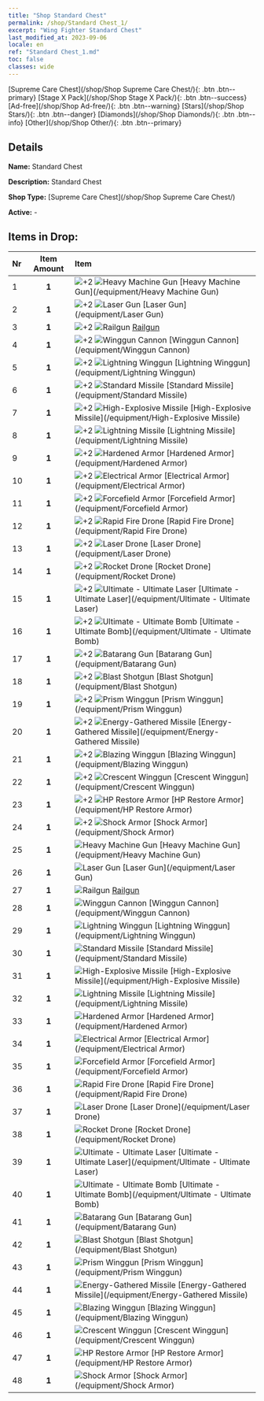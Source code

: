 ```yaml
---
title: "Shop Standard Chest"
permalink: /shop/Standard Chest_1/
excerpt: "Wing Fighter Standard Chest"
last_modified_at: 2023-09-06
locale: en
ref: "Standard Chest_1.md"
toc: false
classes: wide
---
```



  [Supreme Care Chest](/shop/Shop Supreme Care Chest/){: .btn .btn--primary}   [Stage X Pack](/shop/Shop Stage X Pack/){: .btn .btn--success}   [Ad-free](/shop/Shop Ad-free/){: .btn .btn--warning}   [Stars](/shop/Shop Stars/){: .btn .btn--danger}   [Diamonds](/shop/Shop Diamonds/){: .btn .btn--info}   [Other](/shop/Shop Other/){: .btn .btn--primary} 

## Details

 **Name:** Standard Chest 

 **Description:** Standard Chest

 **Shop Type:** [Supreme Care Chest](/shop/Shop Supreme Care Chest/)

 **Active:** - 



## Items in Drop:

  |  Nr | Item Amount  |       Item       |
  |:----|:------------:|:-----------------|
  | 1 | **1**  | ![+2](/images/sp_grade_2.png) ![Heavy Machine Gun](/images/equipment/zhupao1_p.png) [Heavy Machine Gun](/equipment/Heavy Machine Gun) | 
  | 2 | **1**  | ![+2](/images/sp_grade_2.png) ![Laser Gun](/images/equipment/zhupao2_p.png) [Laser Gun](/equipment/Laser Gun) | 
  | 3 | **1**  | ![+2](/images/sp_grade_2.png) ![Railgun](/images/equipment/zhupao3_p.png) [Railgun](/equipment/Railgun) | 
  | 4 | **1**  | ![+2](/images/sp_grade_2.png) ![Winggun Cannon](/images/equipment/fupao1_p.png) [Winggun Cannon](/equipment/Winggun Cannon) | 
  | 5 | **1**  | ![+2](/images/sp_grade_2.png) ![Lightning Winggun](/images/equipment/fupao2_p.png) [Lightning Winggun](/equipment/Lightning Winggun) | 
  | 6 | **1**  | ![+2](/images/sp_grade_2.png) ![Standard Missile](/images/equipment/daodan1_p.png) [Standard Missile](/equipment/Standard Missile) | 
  | 7 | **1**  | ![+2](/images/sp_grade_2.png) ![High-Explosive Missile](/images/equipment/daodan2_p.png) [High-Explosive Missile](/equipment/High-Explosive Missile) | 
  | 8 | **1**  | ![+2](/images/sp_grade_2.png) ![Lightning Missile](/images/equipment/daodan3_p.png) [Lightning Missile](/equipment/Lightning Missile) | 
  | 9 | **1**  | ![+2](/images/sp_grade_2.png) ![Hardened Armor](/images/equipment/zhuangjia1_p.png) [Hardened Armor](/equipment/Hardened Armor) | 
  | 10 | **1**  | ![+2](/images/sp_grade_2.png) ![Electrical Armor](/images/equipment/zhuangjia2_p.png) [Electrical Armor](/equipment/Electrical Armor) | 
  | 11 | **1**  | ![+2](/images/sp_grade_2.png) ![Forcefield Armor](/images/equipment/zhuangjia3_p.png) [Forcefield Armor](/equipment/Forcefield Armor) | 
  | 12 | **1**  | ![+2](/images/sp_grade_2.png) ![Rapid Fire Drone](/images/equipment/wurenji1_p.png) [Rapid Fire Drone](/equipment/Rapid Fire Drone) | 
  | 13 | **1**  | ![+2](/images/sp_grade_2.png) ![Laser Drone](/images/equipment/wurenji3_p.png) [Laser Drone](/equipment/Laser Drone) | 
  | 14 | **1**  | ![+2](/images/sp_grade_2.png) ![Rocket Drone](/images/equipment/wurenji2_p.png) [Rocket Drone](/equipment/Rocket Drone) | 
  | 15 | **1**  | ![+2](/images/sp_grade_2.png) ![Ultimate - Ultimate Laser](/images/equipment/bs_icon_jg_p.png) [Ultimate - Ultimate Laser](/equipment/Ultimate - Ultimate Laser) | 
  | 16 | **1**  | ![+2](/images/sp_grade_2.png) ![Ultimate - Ultimate Bomb](/images/equipment/bs_icon_zd_p.png) [Ultimate - Ultimate Bomb](/equipment/Ultimate - Ultimate Bomb) | 
  | 17 | **1**  | ![+2](/images/sp_grade_2.png) ![Batarang Gun](/images/equipment/zhupao4_p.png) [Batarang Gun](/equipment/Batarang Gun) | 
  | 18 | **1**  | ![+2](/images/sp_grade_2.png) ![Blast Shotgun](/images/equipment/zhupao5_p.png) [Blast Shotgun](/equipment/Blast Shotgun) | 
  | 19 | **1**  | ![+2](/images/sp_grade_2.png) ![Prism Winggun](/images/equipment/fupao4_p.png) [Prism Winggun](/equipment/Prism Winggun) | 
  | 20 | **1**  | ![+2](/images/sp_grade_2.png) ![Energy-Gathered Missile](/images/equipment/daodan4_p.png) [Energy-Gathered Missile](/equipment/Energy-Gathered Missile) | 
  | 21 | **1**  | ![+2](/images/sp_grade_2.png) ![Blazing Winggun](/images/equipment/fupao3_p.png) [Blazing Winggun](/equipment/Blazing Winggun) | 
  | 22 | **1**  | ![+2](/images/sp_grade_2.png) ![Crescent Winggun](/images/equipment/fupao5_p.png) [Crescent Winggun](/equipment/Crescent Winggun) | 
  | 23 | **1**  | ![+2](/images/sp_grade_2.png) ![HP Restore Armor](/images/equipment/zhuangjia4_p.png) [HP Restore Armor](/equipment/HP Restore Armor) | 
  | 24 | **1**  | ![+2](/images/sp_grade_2.png) ![Shock Armor](/images/equipment/zhuangjia5_p.png) [Shock Armor](/equipment/Shock Armor) | 
  | 25 | **1**  |  ![Heavy Machine Gun](/images/equipment/zhupao1_p.png) [Heavy Machine Gun](/equipment/Heavy Machine Gun) | 
  | 26 | **1**  |  ![Laser Gun](/images/equipment/zhupao2_p.png) [Laser Gun](/equipment/Laser Gun) | 
  | 27 | **1**  |  ![Railgun](/images/equipment/zhupao3_p.png) [Railgun](/equipment/Railgun) | 
  | 28 | **1**  |  ![Winggun Cannon](/images/equipment/fupao1_p.png) [Winggun Cannon](/equipment/Winggun Cannon) | 
  | 29 | **1**  |  ![Lightning Winggun](/images/equipment/fupao2_p.png) [Lightning Winggun](/equipment/Lightning Winggun) | 
  | 30 | **1**  |  ![Standard Missile](/images/equipment/daodan1_p.png) [Standard Missile](/equipment/Standard Missile) | 
  | 31 | **1**  |  ![High-Explosive Missile](/images/equipment/daodan2_p.png) [High-Explosive Missile](/equipment/High-Explosive Missile) | 
  | 32 | **1**  |  ![Lightning Missile](/images/equipment/daodan3_p.png) [Lightning Missile](/equipment/Lightning Missile) | 
  | 33 | **1**  |  ![Hardened Armor](/images/equipment/zhuangjia1_p.png) [Hardened Armor](/equipment/Hardened Armor) | 
  | 34 | **1**  |  ![Electrical Armor](/images/equipment/zhuangjia2_p.png) [Electrical Armor](/equipment/Electrical Armor) | 
  | 35 | **1**  |  ![Forcefield Armor](/images/equipment/zhuangjia3_p.png) [Forcefield Armor](/equipment/Forcefield Armor) | 
  | 36 | **1**  |  ![Rapid Fire Drone](/images/equipment/wurenji1_p.png) [Rapid Fire Drone](/equipment/Rapid Fire Drone) | 
  | 37 | **1**  |  ![Laser Drone](/images/equipment/wurenji3_p.png) [Laser Drone](/equipment/Laser Drone) | 
  | 38 | **1**  |  ![Rocket Drone](/images/equipment/wurenji2_p.png) [Rocket Drone](/equipment/Rocket Drone) | 
  | 39 | **1**  |  ![Ultimate - Ultimate Laser](/images/equipment/bs_icon_jg_p.png) [Ultimate - Ultimate Laser](/equipment/Ultimate - Ultimate Laser) | 
  | 40 | **1**  |  ![Ultimate - Ultimate Bomb](/images/equipment/bs_icon_zd_p.png) [Ultimate - Ultimate Bomb](/equipment/Ultimate - Ultimate Bomb) | 
  | 41 | **1**  |  ![Batarang Gun](/images/equipment/zhupao4_p.png) [Batarang Gun](/equipment/Batarang Gun) | 
  | 42 | **1**  |  ![Blast Shotgun](/images/equipment/zhupao5_p.png) [Blast Shotgun](/equipment/Blast Shotgun) | 
  | 43 | **1**  |  ![Prism Winggun](/images/equipment/fupao4_p.png) [Prism Winggun](/equipment/Prism Winggun) | 
  | 44 | **1**  |  ![Energy-Gathered Missile](/images/equipment/daodan4_p.png) [Energy-Gathered Missile](/equipment/Energy-Gathered Missile) | 
  | 45 | **1**  |  ![Blazing Winggun](/images/equipment/fupao3_p.png) [Blazing Winggun](/equipment/Blazing Winggun) | 
  | 46 | **1**  |  ![Crescent Winggun](/images/equipment/fupao5_p.png) [Crescent Winggun](/equipment/Crescent Winggun) | 
  | 47 | **1**  |  ![HP Restore Armor](/images/equipment/zhuangjia4_p.png) [HP Restore Armor](/equipment/HP Restore Armor) | 
  | 48 | **1**  |  ![Shock Armor](/images/equipment/zhuangjia5_p.png) [Shock Armor](/equipment/Shock Armor) | 

